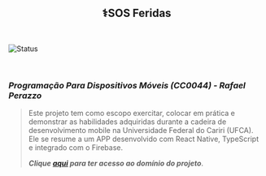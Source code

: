 <h2 align="center">⚕️<b>SOS Feridas</b></h2>

</br>

![Status](http://img.shields.io/static/v1?label=STATUS&message=WIP&color=dd3333&style=for-the-badge)&nbsp;

</br>

### ***Programação Para Dispositivos Móveis (CC0044) - Rafael Perazzo***
> Este projeto tem como escopo exercitar, colocar em prática e demonstrar as habilidades adquiridas durante a cadeira de desenvolvimento mobile na Universidade Federal do Cariri (UFCA).
> Ele se resume a um APP desenvolvido com React Native, TypeScript e integrado com o Firebase.
>
> ***Clique [aqui](https://github.com/marcosChalet/SOS-feridas/blob/main/Atividade2.md) para ter acesso ao domínio do projeto***.
